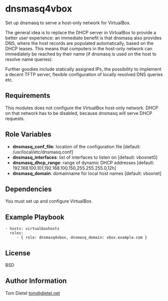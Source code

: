 dnsmasq4vbox
============

Set up dnsmasq to serve a host-only network for VirtualBox.

The general idea is to replace the DHCP server in VirtualBox to provide a better user experience: an immediate benefit is that dnsmasq also provides DNS, where the host records are populated automatically, based on the DHCP leases. This means that computers in the host-only network can immediately be reached by their name (if dnsmasq is used on the host to resolve name queries). 

Further goodies include statically assigned IPs, the possibility to implement a decent TFTP server, flexible configuration of locally resolved DNS queries etc.

Requirements
------------

This modules does not configure the VirtualBox host-only network. DHCP
on that network has to be disabled, because dnsmasq will serve DHCP
requests.

Role Variables
--------------

* **dnsmasq_conf_file**: location of the configuration file [default:
/usr/local/etc/dnsmasq.conf] 
* **dnsmasq_interfaces**: list of interfaces to listen on [default: vboxnet0]
* **dnsmasq_dhcp_range**: range of dynamic DHCP addresses [default: 192.168.100.101,192.168.100.150,255.255.255.0,12h]
* **dnsmasq_domain**: domainname for local host names [default: vboxnet]

Dependencies
------------

You must set up and configure VirtualBox.

Example Playbook
----------------

    - hosts: virtualboxhosts
      roles:
         - { role: dnsmasq4vbox, dnsmasq_domain: vbox.example.com }


License
-------

BSD

Author Information
------------------

Tom Dietel <tom@dietel.net>
